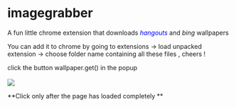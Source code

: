 # imagegrabber

A fun little chrome extension that downloads *<span style='color:blue;'>hangouts</span>* and *bing* wallpapers 

You can add it to chrome by going to extensions -> load unpacked extension -> choose folder name containing all these files , cheers !

click the button wallpaper.get() in the popup<br/> <br/>
<img src="https://i.imgur.com/T5hyFS3.png">

**Click only after the page has loaded completely ** 
